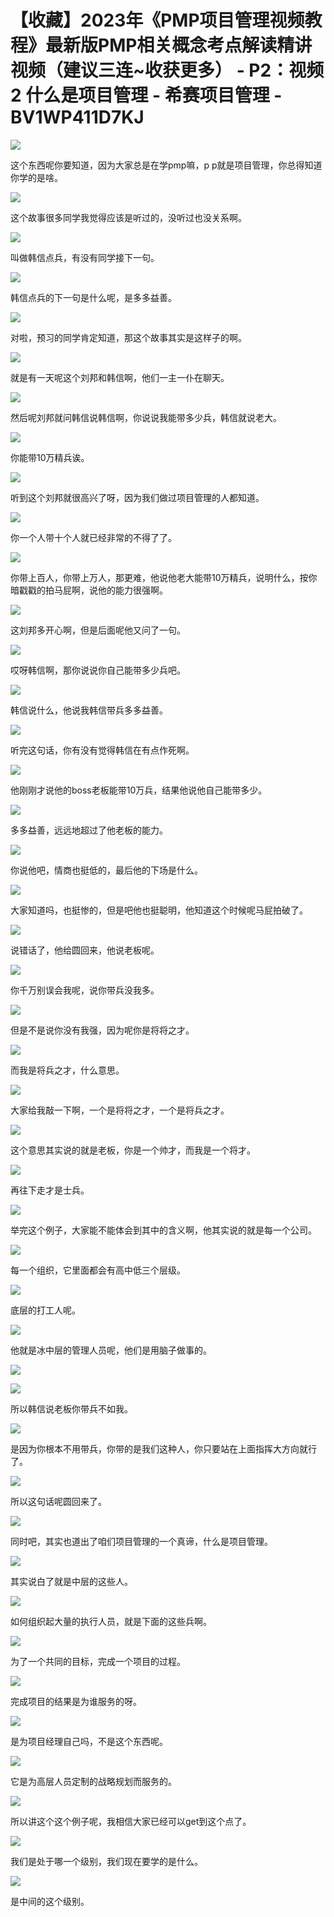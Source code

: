 # 【收藏】2023年《PMP项目管理视频教程》最新版PMP相关概念考点解读精讲视频（建议三连~收获更多） - P2：视频2 什么是项目管理 - 希赛项目管理 - BV1WP411D7KJ

![](img/04c24cc2c9ba8300ae987fafeb88e02a_0.png)

这个东西呢你要知道，因为大家总是在学pmp嘛，p p就是项目管理，你总得知道你学的是啥。

![](img/04c24cc2c9ba8300ae987fafeb88e02a_2.png)

这个故事很多同学我觉得应该是听过的，没听过也没关系啊。

![](img/04c24cc2c9ba8300ae987fafeb88e02a_4.png)

叫做韩信点兵，有没有同学接下一句。

![](img/04c24cc2c9ba8300ae987fafeb88e02a_6.png)

韩信点兵的下一句是什么呢，是多多益善。

![](img/04c24cc2c9ba8300ae987fafeb88e02a_8.png)

对啦，预习的同学肯定知道，那这个故事其实是这样子的啊。

![](img/04c24cc2c9ba8300ae987fafeb88e02a_10.png)

就是有一天呢这个刘邦和韩信啊，他们一主一仆在聊天。

![](img/04c24cc2c9ba8300ae987fafeb88e02a_12.png)

然后呢刘邦就问韩信说韩信啊，你说说我能带多少兵，韩信就说老大。

![](img/04c24cc2c9ba8300ae987fafeb88e02a_14.png)

你能带10万精兵诶。

![](img/04c24cc2c9ba8300ae987fafeb88e02a_16.png)

听到这个刘邦就很高兴了呀，因为我们做过项目管理的人都知道。

![](img/04c24cc2c9ba8300ae987fafeb88e02a_18.png)

你一个人带十个人就已经非常的不得了了。

![](img/04c24cc2c9ba8300ae987fafeb88e02a_20.png)

你带上百人，你带上万人，那更难，他说他老大能带10万精兵，说明什么，按你暗戳戳的拍马屁啊，说他的能力很强啊。



![](img/04c24cc2c9ba8300ae987fafeb88e02a_22.png)

这刘邦多开心啊，但是后面呢他又问了一句。

![](img/04c24cc2c9ba8300ae987fafeb88e02a_24.png)

哎呀韩信啊，那你说说你自己能带多少兵吧。

![](img/04c24cc2c9ba8300ae987fafeb88e02a_26.png)

韩信说什么，他说我韩信带兵多多益善。

![](img/04c24cc2c9ba8300ae987fafeb88e02a_28.png)

听完这句话，你有没有觉得韩信在有点作死啊。

![](img/04c24cc2c9ba8300ae987fafeb88e02a_30.png)

他刚刚才说他的boss老板能带10万兵，结果他说他自己能带多少。

![](img/04c24cc2c9ba8300ae987fafeb88e02a_32.png)

多多益善，远远地超过了他老板的能力。

![](img/04c24cc2c9ba8300ae987fafeb88e02a_34.png)

你说他吧，情商也挺低的，最后他的下场是什么。

![](img/04c24cc2c9ba8300ae987fafeb88e02a_36.png)

大家知道吗，也挺惨的，但是吧他也挺聪明，他知道这个时候呢马屁拍破了。

![](img/04c24cc2c9ba8300ae987fafeb88e02a_38.png)

说错话了，他给圆回来，他说老板呢。

![](img/04c24cc2c9ba8300ae987fafeb88e02a_40.png)

你千万别误会我呢，说你带兵没我多。

![](img/04c24cc2c9ba8300ae987fafeb88e02a_42.png)

但是不是说你没有我强，因为呢你是将将之才。

![](img/04c24cc2c9ba8300ae987fafeb88e02a_44.png)

而我是将兵之才，什么意思。

![](img/04c24cc2c9ba8300ae987fafeb88e02a_46.png)

大家给我敲一下啊，一个是将将之才，一个是将兵之才。

![](img/04c24cc2c9ba8300ae987fafeb88e02a_48.png)

这个意思其实说的就是老板，你是一个帅才，而我是一个将才。

![](img/04c24cc2c9ba8300ae987fafeb88e02a_50.png)

再往下走才是士兵。

![](img/04c24cc2c9ba8300ae987fafeb88e02a_52.png)

举完这个例子，大家能不能体会到其中的含义啊，他其实说的就是每一个公司。

![](img/04c24cc2c9ba8300ae987fafeb88e02a_54.png)

每一个组织，它里面都会有高中低三个层级。

![](img/04c24cc2c9ba8300ae987fafeb88e02a_56.png)

底层的打工人呢。

![](img/04c24cc2c9ba8300ae987fafeb88e02a_58.png)

他就是冰中层的管理人员呢，他们是用脑子做事的。

![](img/04c24cc2c9ba8300ae987fafeb88e02a_60.png)

![](img/04c24cc2c9ba8300ae987fafeb88e02a_61.png)

所以韩信说老板你带兵不如我。

![](img/04c24cc2c9ba8300ae987fafeb88e02a_63.png)

是因为你根本不用带兵，你带的是我们这种人，你只要站在上面指挥大方向就行了。

![](img/04c24cc2c9ba8300ae987fafeb88e02a_65.png)

所以这句话呢圆回来了。

![](img/04c24cc2c9ba8300ae987fafeb88e02a_67.png)

同时吧，其实也道出了咱们项目管理的一个真谛，什么是项目管理。

![](img/04c24cc2c9ba8300ae987fafeb88e02a_69.png)

其实说白了就是中层的这些人。

![](img/04c24cc2c9ba8300ae987fafeb88e02a_71.png)

如何组织起大量的执行人员，就是下面的这些兵啊。

![](img/04c24cc2c9ba8300ae987fafeb88e02a_73.png)

为了一个共同的目标，完成一个项目的过程。

![](img/04c24cc2c9ba8300ae987fafeb88e02a_75.png)

完成项目的结果是为谁服务的呀。

![](img/04c24cc2c9ba8300ae987fafeb88e02a_77.png)

是为项目经理自己吗，不是这个东西呢。

![](img/04c24cc2c9ba8300ae987fafeb88e02a_79.png)

它是为高层人员定制的战略规划而服务的。

![](img/04c24cc2c9ba8300ae987fafeb88e02a_81.png)

所以讲这个这个例子呢，我相信大家已经可以get到这个点了。

![](img/04c24cc2c9ba8300ae987fafeb88e02a_83.png)

我们是处于哪一个级别，我们现在要学的是什么。

![](img/04c24cc2c9ba8300ae987fafeb88e02a_85.png)

是中间的这个级别。